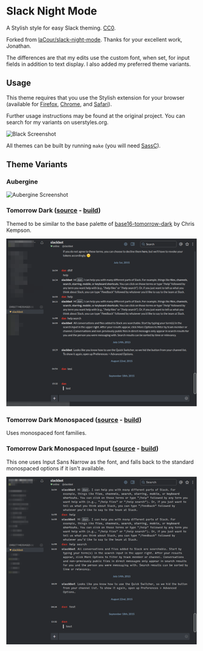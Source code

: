 # Slack Night Mode
A Stylish style for easy Slack theming. [CC0](http://creativecommons.org/publicdomain/zero/1.0/).

Forked from [laCour/slack-night-mode](https://github.com/laCour/slack-night-mode). Thanks for your excellent work, Jonathan.

The differences are that my edits use the custom font, when set, for input fields in addition to text display.
I also added my preferred theme variants.

## Usage

This theme requires that you use the Stylish extension for your browser (available for [Firefox](https://addons.mozilla.org/en-US/firefox/addon/stylish/), [Chrome](https://chrome.google.com/webstore/detail/stylish/fjnbnpbmkenffdnngjfgmeleoegfcffe), and [Safari](http://sobolev.us/stylish/)).

Further usage instructions may be found at the original project. You can search for my variants on userstyles.org.

![Black Screenshot](https://userstyles.org/style_screenshots/117475_after.png)

All themes can be built by running `make` (you will need [SassC](http://sass-lang.com/libsass)).

## Theme Variants

### Aubergine

![Aubergine Screenshot](https://userstyles.org/style_screenshots/101971_after.png)

### Tomorrow Dark ([source](scss/themes/_tomorrow_dark.scss) - [build](css/variants/tomorrow_dark.css))

Themed to be similar to the base palette of [base16-tomorrow-dark](https://github.com/chriskempson/base16) by Chris Kempson.

![screenshot](screenshots/screenshot.png)

### Tomorrow Dark Monospaced ([source](scss/themes/_tomorrow_dark-monospaced.scss) - [build](css/variants/tomorrow_dark-monospaced.css))

Uses monospaced font families.

### Tomorrow Dark Monospaced Input ([source](scss/themes/_tomorrow_dark-monospaced-input.scss) - [build](css/variants/tomorrow_dark-monospaced-input.css))

This one uses Input Sans Narrow as the font, and falls back to the standard monospaced options if it isn't available.

![screenshot](screenshots/screenshot-input.png)
